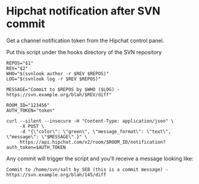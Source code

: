 # Hipchat notification after SVN commit

Get a channel notification token from the Hipchat control panel.

Put this script under the hooks directory of the SVN repository

	REPOS="$1"
	REV="$2"
	WHO="$(svnlook author -r $REV $REPOS)"
	LOG="$(svnlook log -r $REV $REPOS)"
	
	MESSAGE="Commit to $REPOS by $WHO ($LOG) - https://svn.example.org/blah/$REV/diff"

	ROOM_ID="123456"
	AUTH_TOKEN="token"
	
	curl --silent --insecure -H "Content-Type: application/json" \
	     -X POST \
	     -d "{\"color\": \"green\", \"message_format\": \"text\", \"message\": \"$MESSAGE\" }" \
	     https://api.hipchat.com/v2/room/$ROOM_ID/notification?auth_token=$AUTH_TOKEN

Any commit will trigger the script and you'll receive a message looking like:

	Commit to /home/svn/salt by SEB (this is a commit message) - https://svn.example.org/blah/145/diff
	
